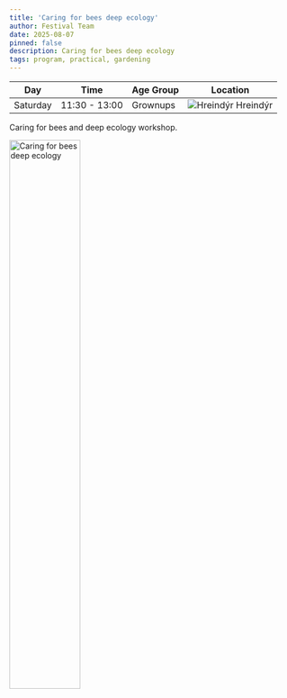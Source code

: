 ```yaml
---
title: 'Caring for bees deep ecology'
author: Festival Team
date: 2025-08-07
pinned: false
description: Caring for bees deep ecology
tags: program, practical, gardening
---
```


<script>
    import Image from  '$lib/Image.svelte'
</script>

| Day | Time | Age Group | Location |
|---------|-------|--------|---|
| Saturday | 11:30 - 13:00 | Grownups | ![Hreindýr](img/kort/dyr_600px/hreindyr.png) Hreindýr |

Caring for bees and deep ecology workshop.

<Image 
  src='program/practical-gardening/10-caring-for-bees-deep-ecology.png'
  caption='Caring for bees deep ecology'
  alt='Caring for bees deep ecology'
  width='50%'/> 